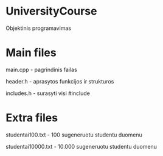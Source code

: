 # UniversityCourse
Objektinis programavimas

# Main files
main.cpp - pagrindinis failas

header.h - aprasytos funkcijos ir strukturos

includes.h - surasyti visi #include

# Extra files
studentai100.txt - 100 sugeneruotu studentu duomenu

studentai10000.txt - 10.000 sugeneruotu studentu duomenu

